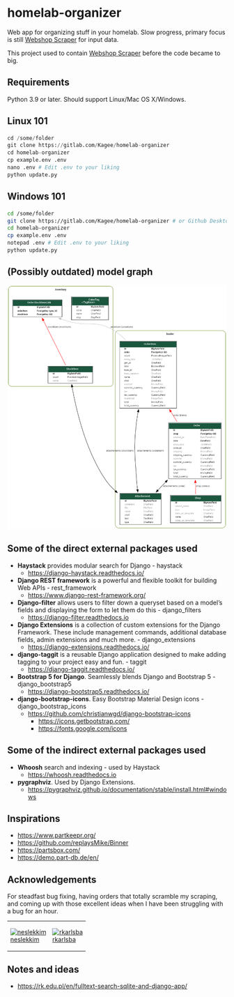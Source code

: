 # homelab-organizer

Web app for organizing stuff in your homelab. Slow progress, primary focus is still [Webshop Scraper](https://gitlab.com/Kagee/webshop-order-scraper) for input data.

This project used to contain [Webshop Scraper](https://gitlab.com/Kagee/webshop-order-scraper) before the code became to big.

## Requirements

Python 3.9 or later. Should support  Linux/Mac OS X/Windows.

## Linux 101

````python
cd /some/folder
git clone https://gitlab.com/Kagee/homelab-organizer
cd homelab-organizer
cp example.env .env
nano .env # Edit .env to your liking
python update.py
````

## Windows 101

````bash
cd /some/folder
git clone https://gitlab.com/Kagee/homelab-organizer # or Github Desktop/other
cd homelab-organizer
cp example.env .env
notepad .env # Edit .env to your liking
python update.py
````

## (Possibly outdated) model graph

![HLO Model Graph](hlo_model_graph.png)

## Some of the direct external packages used

* __Haystack__ provides modular search for Django - haystack
  * <https://django-haystack.readthedocs.io/>
* __Django REST framework__ is a powerful and flexible toolkit for building Web APIs - rest_framework
  * <https://www.django-rest-framework.org/>
* __Django-filter__ allows users to filter down a queryset based on a
  model’s fields and displaying the form to let them do this - django_filters
  * <https://django-filter.readthedocs.io>
* __Django Extensions__ is a collection of custom extensions for the Django Framework. These include management commands, additional database fields, admin extensions and much more. - django_extensions
  * <https://django-extensions.readthedocs.io/>
* __django-taggit__ is a reusable Django application designed to make adding tagging to your project easy and fun. - taggit
  * <https://django-taggit.readthedocs.io/>
* __Bootstrap 5 for Django__. Seamlessly blends Django and Bootstrap 5 - django_bootstrap5
  * <https://django-bootstrap5.readthedocs.io/>
* __django-bootstrap-icons__. Easy Bootstrap Material Design icons - django_bootstrap_icons
  * <https://github.com/christianwgd/django-bootstrap-icons>
    * <https://icons.getbootstrap.com/>
    * <https://fonts.google.com/icons>

## Some of the indirect external packages used

* __Whoosh__ search and indexing - used by Haystack
  * <https://whoosh.readthedocs.io>
* __pygraphviz__. Used by Django Extensions.
  * <https://pygraphviz.github.io/documentation/stable/install.html#windows>

## Inspirations

* <https://www.partkeepr.org/>
* <https://github.com/replaysMike/Binner>
* <https://partsbox.com/>
* <https://demo.part-db.de/en/>

## Acknowledgements

For steadfast bug fixing, having orders that totally scramble my scraping, and coming up with those excellent ideas when I have been struggling with a bug for an hour.
<!-- markdownlint-capture -->
<!-- markdownlint-disable MD033 -->
<table>
<tr><td>

[![neslekkim](https://github.com/neslekkim.png/?size=50)  
neslekkim](https://github.com/neslekkim)
</td>
<td>

[![rkarlsba](https://github.com/rkarlsba.png/?size=50)  
rkarlsba](https://github.com/rkarlsba)
</td></tr>
</table>
<!-- markdownlint-restore -->

## Notes and ideas

* <https://rk.edu.pl/en/fulltext-search-sqlite-and-django-app/>
